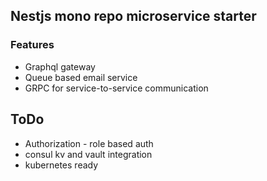 ## Nestjs mono repo microservice starter

### Features

- Graphql gateway
- Queue based email service
- GRPC for service-to-service communication

## ToDo

- Authorization - role based auth
- consul kv and vault integration
- kubernetes ready
